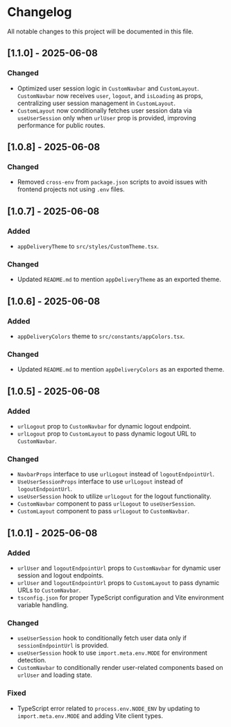 # Changelog

All notable changes to this project will be documented in this file.

## [1.1.0] - 2025-06-08

### Changed

-   Optimized user session logic in `CustomNavbar` and `CustomLayout`. `CustomNavbar` now receives `user`, `logout`, and `isLoading` as props, centralizing user session management in `CustomLayout`.
-   `CustomLayout` now conditionally fetches user session data via `useUserSession` only when `urlUser` prop is provided, improving performance for public routes.

## [1.0.8] - 2025-06-08

### Changed

-   Removed `cross-env` from `package.json` scripts to avoid issues with frontend projects not using `.env` files.

## [1.0.7] - 2025-06-08

### Added

-   `appDeliveryTheme` to `src/styles/CustomTheme.tsx`.

### Changed

-   Updated `README.md` to mention `appDeliveryTheme` as an exported theme.

## [1.0.6] - 2025-06-08

### Added

-   `appDeliveryColors` theme to `src/constants/appColors.tsx`.

### Changed

-   Updated `README.md` to mention `appDeliveryColors` as an exported theme.

## [1.0.5] - 2025-06-08

### Added

-   `urlLogout` prop to `CustomNavbar` for dynamic logout endpoint.
-   `urlLogout` prop to `CustomLayout` to pass dynamic logout URL to `CustomNavbar`.

### Changed

-   `NavbarProps` interface to use `urlLogout` instead of `logoutEndpointUrl`.
-   `UseUserSessionProps` interface to use `urlLogout` instead of `logoutEndpointUrl`.
-   `useUserSession` hook to utilize `urlLogout` for the logout functionality.
-   `CustomNavbar` component to pass `urlLogout` to `useUserSession`.
-   `CustomLayout` component to pass `urlLogout` to `CustomNavbar`.

## [1.0.1] - 2025-06-08

### Added

-   `urlUser` and `logoutEndpointUrl` props to `CustomNavbar` for dynamic user session and logout endpoints.
-   `urlUser` and `logoutEndpointUrl` props to `CustomLayout` to pass dynamic URLs to `CustomNavbar`.
-   `tsconfig.json` for proper TypeScript configuration and Vite environment variable handling.

### Changed

-   `useUserSession` hook to conditionally fetch user data only if `sessionEndpointUrl` is provided.
-   `useUserSession` hook to use `import.meta.env.MODE` for environment detection.
-   `CustomNavbar` to conditionally render user-related components based on `urlUser` and loading state.

### Fixed

-   TypeScript error related to `process.env.NODE_ENV` by updating to `import.meta.env.MODE` and adding Vite client types.